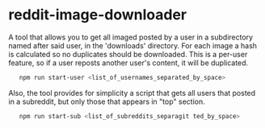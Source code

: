 # reddit-image-downloader

A tool that allows you to get all imaged posted by a user in a subdirectory named after said user, in the 'downloads' directory. For each image a hash is calculated so no duplicates should be downloaded. This is a per-user feature, so if a user reposts another user's content, it will be duplicated.

```bash
   npm run start-user <list_of_usernames_separated_by_space>
```

Also, the tool provides for simplicity a script that gets all users that posted in a subreddit, but only those that appears in "top" section.

```bash
   npm run start-sub <list_of_subreddits_separagit ted_by_space>
```